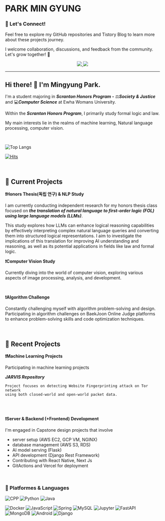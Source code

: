 # PARK MIN GYUNG
### 🤝 Let's Connect!

Feel free to explore my GitHub repositories and Tistory Blog to learn more about these projects journey. 

I welcome collaboration, discussions, and feedback from the community. Let's grow together! 🌱

<div align=center> 
  
<a href="mailto:m11ngyung3@gmail.com">
  <img src="https://img.shields.io/badge/m11ngyung3@gmail.com-EA4335?&logo=Gmail&logoColor=white&link=m11ngyung3@gmail.com"/>
</a>
<a href="https://he-kate1130.tistory.com/">
  <img src="https://img.shields.io/badge/KATE.log-000000?&logo=Tistory&logoColor=white"/>
</a>


</div> 



----

## Hi there! 👋 I'm Mingyung Park.

I'm a student majoring in ***Scranton Honors Program -*** ⚖️***Society & Justice*** and 💻***Computer Science*** at Ewha Womans University. 

Within the ***Scranton Honors Program***, I primarily study formal logic and law.

My main interests lie in the realms of machine learning, Natural language processing, computer vision.

<br/>

![Top Langs](https://github-readme-stats.vercel.app/api/top-langs/?username=mingyung-park&layout=compact&theme=dracula)

[![Hits](https://hits.seeyoufarm.com/api/count/incr/badge.svg?url=https%3A%2F%2Fgithub.com%2Fmingyung-park&count_bg=%23FF007B&title_bg=%23555555&icon=&icon_color=%23E7E7E7&title=HITS+%3A%29&edge_flat=false)](https://hits.seeyoufarm.com)

<br/>

## 🚀 Current Projects

**❗Honors Thesis(독립 연구) & NLP Study**

I am currently conducting independent research for my honors thesis class focused on ***the translation of natural language to first-order logic (FOL) using large language models (LLMs)***. 

This study explores how LLMs can enhance logical reasoning capabilities by effectively interpreting complex natural language queries and converting them into structured logical representations. I aim to investigate the implications of this translation for improving AI understanding and reasoning, as well as its potential applications in fields like law and formal logic.


**❗Computer Vision Study**

Currently diving into the world of computer vision, exploring various aspects of image processing, analysis, and development.

<br/>

**❗Algorithm Challenge**

Constantly challenging myself with algorithm problem-solving and design. Participating in algorithm challenges on BaekJoon Online Judge platforms to enhance problem-solving skills and code optimization techniques.<br/>

<br/>

## 🚀 Recent Projects

**❗Machine Learning Projects**

Participating in machine learning projects 

***JARVIS Repository***

    Project focuses on detecting Website Fingerprinting attack on Tor network 
    using both closed-world and open-world packet data.

<br/>

<br/>

**❗Server & Backend (+Frontend) Development**

I'm engaged in Capstone design projects that involve 
- server setup (AWS EC2, GCP VM, NGINX)
- database management (AWS S3, RDS)
- AI model serving (Flask)
- API development (Django Rest Framework)
- Contributing with React Native, Next Js
- GitActions and Vercel for deployment

<br/>


### 💪 Platformes & Languages

![CPP](https://img.shields.io/badge/C++-00599C.svg?&logo=c%2B%2B&logo=c&logoColor=white)
![Python](https://img.shields.io/badge/Python-3776AB.svg?&logo=Python&logoColor=white)
![Java](https://img.shields.io/badge/Java-007396.svg?&logo=OpenJDK&logoColor=white)

![Docker](https://img.shields.io/badge/Docker-2496ED.svg?&logo=Docker&logoColor=white)
![JavaScript](https://img.shields.io/badge/JavaScript-F7DF1E.svg?&logo=JavaScript&logoColor=white)
![Spring](https://img.shields.io/badge/Spring-6DB33F.svg?&logo=Spring&logoColor=white)
![MySQL](https://img.shields.io/badge/MySQL-4479A1.svg?&logo=MySQL&logoColor=white)
![Jupyter](https://img.shields.io/badge/Jupyter-F37626.svg?&logo=Jupyter&logoColor=white)
![FastAPI](https://img.shields.io/badge/FastAPI-009688.svg?&logo=FastAPI&logoColor=white)
![MongoDB](https://img.shields.io/badge/MongoDB-47A248.svg?&logo=MongoDB&logoColor=white)
![Android](https://img.shields.io/badge/Android-3DDC84.svg?&logo=Android&logoColor=white)
![Django](https://img.shields.io/badge/Django-092E20.svg?&logo=Django&logoColor=white)



<!--
**mingyung-park/mingyung-park** is a ✨ _special_ ✨ repository because its `README.md` (this file) appears on your GitHub profile.

Here are some ideas to get you started:

- 🔭 I’m currently working on ...
- 🌱 I’m currently learning ...
- 👯 I’m looking to collaborate on ...
- 🤔 I’m looking for help with ...
- 💬 Ask me about ...
- 📫 How to reach me: ...
- 😄 Pronouns: ...
- ⚡ Fun fact: ...

[![Solved.ac Profile](http://mazassumnida.wtf/api/v2/generate_badge?boj=kateking001130)](https://solved.ac/kateking001130/)

-->
